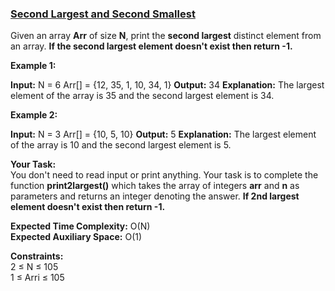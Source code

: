 ### [Second Largest and Second Smallest](https://takeuforward.org/data-structure/find-second-smallest-and-second-largest-element-in-an-array/)

Given an array **Arr** of size **N**, print the **second largest** distinct element from an array. **If the second largest element doesn't exist then return -1.**

**Example 1:**

**Input:**
N = 6
Arr[] = {12, 35, 1, 10, 34, 1}
**Output:** 34
**Explanation:** The largest element of the
array is 35 and the second largest element
is 34.

**Example 2:**

**Input:**
N = 3
Arr[] = {10, 5, 10}
**Output:** 5
**Explanation:** The largest element of
the array is 10 and the second
largest element is 5.

**Your Task:**  
You don't need to read input or print anything. Your task is to complete the function **print2largest()** which takes the array of integers **arr** and **n** as parameters and returns an integer denoting the answer. **If 2nd largest element doesn't exist then return -1.**

**Expected Time Complexity:** O(N)  
**Expected Auxiliary Space:** O(1)

**Constraints:**  
2 ≤ N ≤ 105  
1 ≤ Arri ≤ 105
